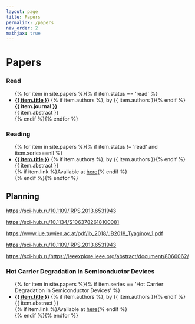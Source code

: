 ```yaml
---
layout: page
title: Papers
permalink: /papers
nav_order: 2
mathjax: true
---
```


# Papers

### Read

<div class="research">
  <ul class="ul-research">
    {% for item in site.papers %}{% if item.status == 'read' %}
      <li>
      <b><a href="{{ item.url }}">{{ item.title }}</a></b>
      {% if item.authors %}, by {{ item.authors }}{% endif %}<br/>
      <b>{{ item.journal }}</b>
      <br/>{{ item.abstract }}
      </li>
    {% endif %}{% endfor %}
  </ul>
</div>

### Reading

<div class="research">
  <ul class="ul-research">
    {% for item in site.papers %}{% if item.status != 'read' and item.series==nil %}
      <li>
      <b><a href="{{ item.url }}">{{ item.title }}</a></b>
      {% if item.authors %}, by {{ item.authors }}{% endif %}
      <br/>{{ item.abstract }}<br/>{% if item.link %}Available at <a href="{{ item.link }}">here</a>{% endif %}
      </li>
    {% endif %}{% endfor %}
  </ul>
</div>

## Planning

https://sci-hub.ru/10.1109/IRPS.2013.6531943

https://sci-hub.ru/10.1134/S1063782618100081

https://www.iue.tuwien.ac.at/pdf/ib_2018/JB2018_Tyaginov_1.pdf

https://sci-hub.ru/10.1109/IRPS.2013.6531943

https://sci-hub.ru/https://ieeexplore.ieee.org/abstract/document/8060062/

### Hot Carrier Degradation in Semiconductor Devices

<div class="research">
  <ul class="ul-research">
    {% for item in site.papers %}{% if item.series == 'Hot Carrier Degradation in Semiconductor Devices' %}
      <li>
      <b><a href="{{ item.url }}">{{ item.title }}</a></b>
      {% if item.authors %}, by {{ item.authors }}{% endif %}
      <br/>{{ item.abstract }}<br/>{% if item.link %}Available at <a href="{{ item.link }}">here</a>{% endif %}
      </li>
    {% endif %}{% endfor %}
  </ul>
</div>

